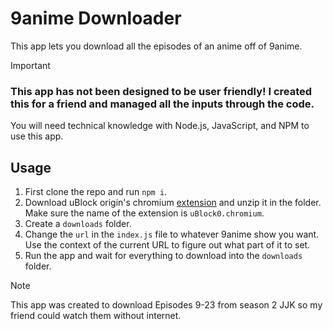 # 9anime Downloader
This app lets you download all the episodes of an anime off of 9anime. <br>
> [!IMPORTANT]
> ### This app has not been designed to be user friendly! I created this for a friend and managed all the inputs through the code.

You will need technical knowledge with Node.js, JavaScript, and NPM to use this app.

## Usage
1. First clone the repo and run `npm i`.
2. Download uBlock origin's chromium [extension](https://github.com/gorhill/uBlock/releases/latest/) and unzip it in the folder. Make sure the name of the extension is `uBlock0.chromium`.
3. Create a `downloads` folder.
4. Change the `url` in the `index.js` file to whatever 9anime show you want. Use the context of the current URL to figure out what part of it to set.
5. Run the app and wait for everything to download into the `downloads` folder.

> [!NOTE]
> This app was created to download Episodes 9-23 from season 2 JJK so my friend could watch them without internet.
